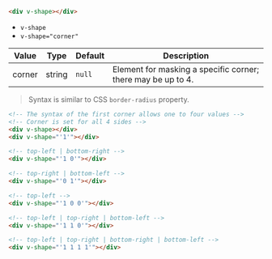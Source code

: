 ```html
<div v-shape></div>
```

- `v-shape`
- `v-shape="corner"`

| Value  | Type   | Default | Description                                                  |
| ------ | ------ | ------- | ------------------------------------------------------------ |
| corner | string | `null`  | Element for masking a specific corner; there may be up to 4. |

> Syntax is similar to CSS `border-radius` property.

```html
<!-- The syntax of the first corner allows one to four values -->
<!-- Corner is set for all 4 sides -->
<div v-shape></div>
<div v-shape="'1'"></div>

<!-- top-left | bottom-right -->
<div v-shape="'1 0'"></div>

<!-- top-right | bottom-left -->
<div v-shape="'0 1'"></div>

<!-- top-left -->
<div v-shape="'1 0 0'"></div>

<!-- top-left | top-right | bottom-left -->
<div v-shape="'1 1 0'"></div>

<!-- top-left | top-right | bottom-right | bottom-left -->
<div v-shape="'1 1 1 1'"></div>
```
